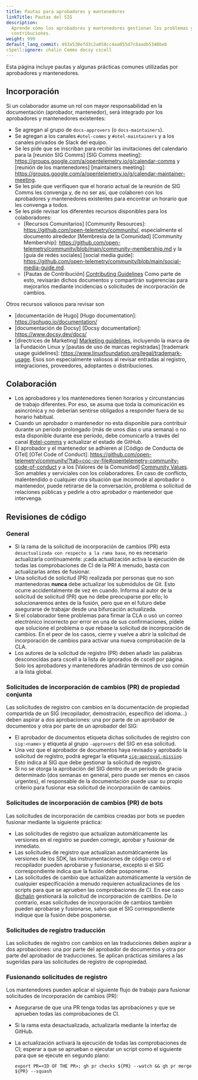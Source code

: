 ```yaml
---
title: Pautas para aprobadores y mantenedores
linkTitle: Pautas del SIG
description:
  Aprende cómo los aprobadores y mantenedores gestionan los problemas y las
  contribuciones.
weight: 999
default_lang_commit: 493a530efd3c2a058cc4aa055d7c8aadb5348beb
cSpell:ignore: chalin Comms docsy cscell
---
```


Esta página incluye pautas y algunas prácticas comunes utilizadas por
aprobadores y mantenedores.

## Incorporación

Si un colaborador asume un rol con mayor responsabilidad en la documentación
(aprobador, mantenedor), será integrado por los aprobadores y mantenedores
existentes:

- Se agregan al grupo de `docs-approvers` (o `docs-maintainers`).
- Se agregan a los canales `#otel-comms` y `#otel-maintainers` y a los canales
  privados de Slack del equipo.
- Se les pide que se inscriban para recibir las invitaciones del calendario para
  la [reunión SIG Comms] [SIG Comms meeting]:
  https://groups.google.com/a/opentelemetry.io/g/calendar-comms y [reunión de
  los mantenedores] [maintainers meeting]:
  https://groups.google.com/a/opentelemetry.io/g/calendar-maintainer-meeting.
- Se les pide que verifiquen que el horario actual de la reunión de SIG Comms
  les convenga y, de no ser así, que colaboren con los aprobadores y
  mantenedores existentes para encontrar un horario que les convenga a todos.
- Se les pide revisar los diferentes recursos disponibles para los
  colaboradores:
  - [Recursos Comunitarios] [Community Resources]:
    https://github.com/open-telemetry/community/, especialmente el documento
    alrededor [Membresía de la Comunidad] [Community Membership]:
    https://github.com/open-telemetry/community/blob/main/community-membership.md
    y la [guía de redes sociales] [social media guide]:
    https://github.com/open-telemetry/community/blob/main/social-media-guide.md.
  - [Pautas de Contribución] [Contributing Guidelines](/docs/contributing) Como
    parte de esto, revisarán dichos documentos y compartirán sugerencias para
    mejorarlos mediante incidencias o solicitudes de incorporación de cambios.

Otros recursos valiosos para revisar son

- [documentación de Hugo] [Hugo documentation]: https://gohugo.io/documentation/
- [documentación de Docsy] [Docsy documentation]: https://www.docsy.dev/docs/
- [directrices de Marketing]
  [Marketing guidelines](/community/marketing-guidelines/), incluyendo la marca
  de la Fundación Linux y [pautas de uso de marcas registradas] [trademark usage
  guidelines]: https://www.linuxfoundation.org/legal/trademark-usage. Esos son
  especialmente valiosos al revisar entradas al registro, integraciones,
  proveedores, adoptantes o distribuciones.

## Colaboración

- Los aprobadores y los mantenedores tienen horarios y circunstancias de trabajo
  diferentes. Por eso, se asuma que toda la comunicación es asincrónica y no
  deberían sentirse obligados a responder fuera de su horario habitual.
- Cuando un aprobador o mantenedor no esta disponible para contribuir durante un
  período prolongado (más de unos días o una semana) o no esta disponible
  durante ese período, debe comunicarlo a través del canal
  [#otel-comms](https://cloud-native.slack.com/archives/C02UN96HZH6) y
  actualizar el estado de GitHub.
- El aprobador y el mantenedor se adhieren al [Código de Conducta de OTel] [OTel
  Code of Conduct]:
  https://github.com/open-telemetry/community/?tab=coc-ov-file#opentelemetry-community-code-of-conduct
  y a los [Valores de la Comunidad]
  [Community Values](/community/mission/#community-values). Son amables y
  serviciales con los colaboradores. En caso de conflicto, malentendido o
  cualquier otra situación que incomode al aprobador o mantenedor, puede
  retirarse de la conversación, problema o solicitud de relaciones públicas y
  pedirle a otro aprobador o mantenedor que intervenga.

## Revisiones de código

### General

- Si la rama de la solicitud de incorporación de cambios (PR) esta
  `desactualizada con respecto a la rama base`, no es necesario actualizarla
  continuamente: ¡cada actualización activa la ejecución de todas las
  comprobaciones de CI de la PR! A menudo, basta con actualizarlas antes de
  fusionar.
- Una solicitud de solicitud (PR) realizada por personas que no son mantenedoras
  **nunca** debe actualizar los submódulos de Git. Esto ocurre accidentalmente
  de vez en cuando. Informa al autor de la solicitud de solicitud (PR) que no
  debe preocuparse por ello; lo solucionaremos antes de la fusión, pero que en
  el futuro debe asegurarse de trabajar desde una bifurcación actualizada.
- Si el colaborador tiene problemas para firmar la CLA o usó un correo
  electrónico incorrecto por error en una de sus confirmaciones, pídele que
  solucione el problema o que rebase la solicitud de incorporación de cambios.
  En el peor de los casos, cierre y vuelve a abrir la solicitud de incorporación
  de cambios para activar una nueva comprobación de la CLA.
- Los autores de la solicitud de registro (PR) deben añadir las palabras
  desconocidas para cscell a la lista de ignorados de cscell por página. Solo
  los aprobadores y mantenedores añadirán términos de uso común a la lista
  global.

### Solicitudes de incorporación de cambios (PR) de propiedad conjunta

Las solicitudes de registro con cambios en la documentación de propiedad
compartida de un SIG (recopilador, demostración, específico del idioma...) deben
aspirar a dos aprobaciones: una por parte de un aprobador de documentos y otra
por parte de un aprobador del SIG:

- El aprobador de documentos etiqueta dichas solicitudes de registro con
  `sig:<name>` y etiqueta al grupo `-approvers` del SIG en esa solicitud.
- Una vez que el aprobador de documentos haya revisado y aprobado la solicitud
  de registro, podrá agregar la etiqueta
  [`sig-approval-missing`](https://github.com/open-telemetry/opentelemetry.io/labels/sig-approval-missing).
  Esto indica al SIG que debe gestionar la solicitud de registro.
- Si no se otorga la aprobación del SIG dentro de un período de gracia
  determinado (dos semanas en general, pero puede ser menos en casos urgentes),
  el responsable de la documentación puede usar su propio criterio para fusionar
  esa solicitud de incorporación de cambios.

### Solicitudes de incorporación de cambios (PR) de bots

Las solicitudes de incorporación de cambios creadas por bots se pueden fusionar
mediante la siguiente práctica:

- Las solicitudes de registro que actualizan automáticamente las versiones en el
  registro se pueden corregir, aprobar y fusionar de inmediato.
- Las solicitudes de registro que actualizan automáticamente las versiones de
  los SDK, las instrumentaciones de código cero o el recopilador pueden
  aprobarse y fusionarse, excepto si el SIG correspondiente indica que la fusión
  debe posponerse.
- Las solicitudes de cambio que actualizan automáticamente la versión de
  cualquier especificación a menudo requieren actualizaciones de los scripts
  para que se aprueben las comprobaciones de CI. En ese caso
  [@chalin](https://github.com/chalin/) gestionará la solicitud de incorporación
  de cambios. De lo contrario, esas solicitudes de incorporación de cambios
  también pueden aprobarse y fusionarse, salvo que el SIG correspondiente
  indique que la fusión debe posponerse.

### Solicitudes de registro traducción

Las solicitudes de registro con cambios en las traducciones deben aspirar a dos
aprobaciones: una por parte del aprobador de documentos y otra por parte del
aprobador de traducciones. Se aplican prácticas similares a las sugeridas para
las solicitudes de registro de copropiedad.

### Fusionando solicitudes de registro

Los mantenedores pueden aplicar el siguiente flujo de trabajo para fusionar
solicitudes de incorporación de cambios (PR):

- Asegurarse de que una PR tenga todas las aprobaciones y que se aprueben todas
  las comprobaciones de CI.
- Si la rama esta desactualizada, actualizarla mediante la interfaz de GitHub.
- La actualización activará la ejecución de todas las comprobaciones de CI;
  esperar a que se aprueban o ejecutar un script como el siguiente para que se
  ejecute en segundo plano:

  ```shell
  export PR=<ID OF THE PR>; gh pr checks ${PR} --watch && gh pr merge ${PR} --squash
  ```
